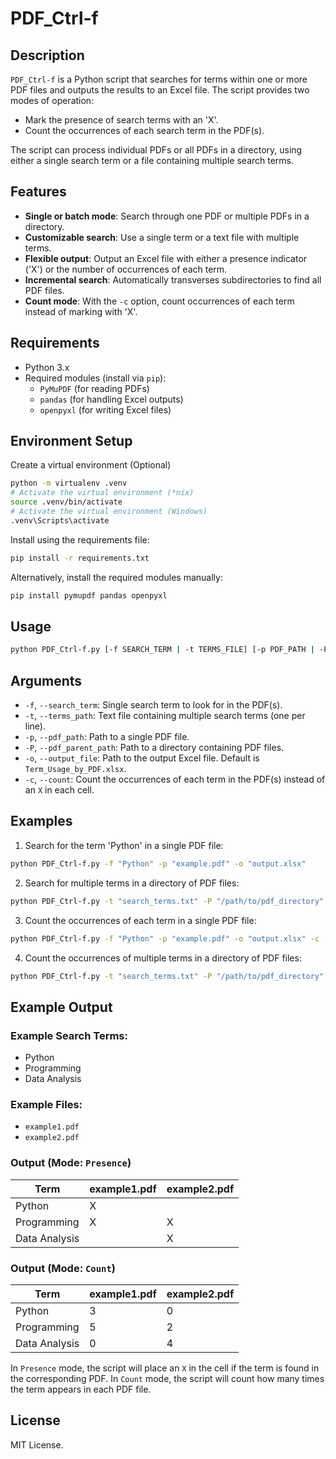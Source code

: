 # PDF_Ctrl-f

## Description

`PDF_Ctrl-f` is a Python script that searches for terms within one or more PDF files and outputs the results to an Excel file. The script provides two modes of operation:
- Mark the presence of search terms with an 'X'.
- Count the occurrences of each search term in the PDF(s).

The script can process individual PDFs or all PDFs in a directory, using either a single search term or a file containing multiple search terms.

## Features

- **Single or batch mode**: Search through one PDF or multiple PDFs in a directory.
- **Customizable search**: Use a single term or a text file with multiple terms.
- **Flexible output**: Output an Excel file with either a presence indicator ('X') or the number of occurrences of each term.
- **Incremental search**: Automatically transverses subdirectories to find all PDF files.
- **Count mode**: With the `-c` option, count occurrences of each term instead of marking with 'X'.

## Requirements

- Python 3.x
- Required modules (install via `pip`):
  - `PyMuPDF` (for reading PDFs)
  - `pandas` (for handling Excel outputs)
  - `openpyxl` (for writing Excel files)


## Environment Setup
Create a virtual environment (Optional)
```bash
python -m virtualenv .venv
# Activate the virtual environment (*nix)
source .venv/bin/activate
# Activate the virtual environment (Windows)
.venv\Scripts\activate
```
Install using the requirements file:
```bash
pip install -r requirements.txt
```
Alternatively, install the required modules manually:
```bash
pip install pymupdf pandas openpyxl
```

## Usage

```bash
python PDF_Ctrl-f.py [-f SEARCH_TERM | -t TERMS_FILE] [-p PDF_PATH | -P PDF_PARENT_PATH] [-o OUTPUT_FILE] [-c]
```

## Arguments
- `-f`, `--search_term`: Single search term to look for in the PDF(s).
- `-t`, `--terms_path`: Text file containing multiple search terms (one per line).
- `-p`, `--pdf_path`: Path to a single PDF file.
- `-P`, `--pdf_parent_path`: Path to a directory containing PDF files.
- `-o`, `--output_file`: Path to the output Excel file. Default is `Term_Usage_by_PDF.xlsx`.
- `-c`, `--count`: Count the occurrences of each term in the PDF(s) instead of an `X` in each cell.

## Examples
1. Search for the term 'Python' in a single PDF file:
```bash
python PDF_Ctrl-f.py -f "Python" -p "example.pdf" -o "output.xlsx"
```
2. Search for multiple terms in a directory of PDF files:
```bash
python PDF_Ctrl-f.py -t "search_terms.txt" -P "/path/to/pdf_directory" -o "output.xlsx"
```
3. Count the occurrences of each term in a single PDF file:
```bash
python PDF_Ctrl-f.py -f "Python" -p "example.pdf" -o "output.xlsx" -c
```
4. Count the occurrences of multiple terms in a directory of PDF files:
```bash
python PDF_Ctrl-f.py -t "search_terms.txt" -P "/path/to/pdf_directory" -o "output.xlsx" -c
```
## Example Output

### Example Search Terms:
- Python
- Programming
- Data Analysis

### Example Files:
- `example1.pdf`
- `example2.pdf`

### Output (Mode: `Presence`)

| Term            | example1.pdf | example2.pdf |
|-----------------|--------------|--------------|
| Python          | X            |              |
| Programming     | X            | X            |
| Data Analysis   |              | X            |

### Output (Mode: `Count`)

| Term            | example1.pdf | example2.pdf |
|-----------------|--------------|--------------|
| Python          | 3            | 0            |
| Programming     | 5            | 2            |
| Data Analysis   | 0            | 4            |

In `Presence` mode, the script will place an `X` in the cell if the term is found in the corresponding PDF. In `Count` mode, the script will count how many times the term appears in each PDF file.


## License
MIT License.
